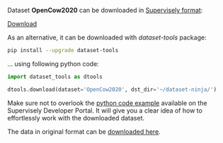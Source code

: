 Dataset **OpenCow2020** can be downloaded in [Supervisely format](https://developer.supervisely.com/api-references/supervisely-annotation-json-format):

 [Download](https://assets.supervisely.com/remote/eyJsaW5rIjogInMzOi8vc3VwZXJ2aXNlbHktZGF0YXNldHMvMTg3Nl9PcGVuQ293MjAyMC9vcGVuY293MjAyMC1EYXRhc2V0TmluamEudGFyIiwgInNpZyI6ICI0WEZmblFEMDBPVm5yNWoyREVSbE1TMkxKeTFpVHg2bThUWHdDc2dSK1NnPSJ9?response-content-disposition=attachment%3B%20filename%3D%22opencow2020-DatasetNinja.tar%22)

As an alternative, it can be downloaded with *dataset-tools* package:
``` bash
pip install --upgrade dataset-tools
```

... using following python code:
``` python
import dataset_tools as dtools

dtools.download(dataset='OpenCow2020', dst_dir='~/dataset-ninja/')
```
Make sure not to overlook the [python code example](https://developer.supervisely.com/getting-started/python-sdk-tutorials/iterate-over-a-local-project) available on the Supervisely Developer Portal. It will give you a clear idea of how to effortlessly work with the downloaded dataset.

The data in original format can be [downloaded here](https://data.bris.ac.uk/datasets/tar/10m32xl88x2b61zlkkgz3fml17.zip).